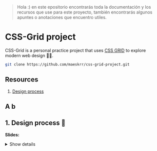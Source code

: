 
> Hola :) en este epositorio encontrarás toda la documentación y los recursos que use para este proyecto, 
también encontrarás algunos apuntes o anotaciones que encuentro utiles.


# CSS-Grid project

CSS-Grid is a personal practice project that uses [CSS GRID](https://www.w3.org/TR/css-grid-1/) to explore modern web design 👨‍💻.

```bash
git clone https://github.com/maeskrr/css-grid-project.git
```

## Resources
1. [Design process](#1-Design-process-🎨)


## A b

## 1. Design process 🎨

**Slides:** 

<details>
  <summary>Show details</summary>

  <br/>
  
  **Inspiración:**
  
  * [CoverJonkie code](https://coverjunkie.com/cover-categories/best-of-the-rest/uberhip-code)
  * [Sky Poster](https://www.zekagraphic.com/portfolio/sky-poster-design/)
  * [Cure unique nail wax boutique](https://www.awwwards.com/sites/cure-unique-nail-wax-boutique)
  
  **Imágenes:**
  
  * [Pexels](https://www.pexels.com/)
  * [Pixabay](https://pixabay.com/es/)
  * [Freepik](https://www.freepik.es/fotos-populares)
  
  **Fuentes:**
  
  * [Montserrat](https://fonts.google.com/)
  
  **Colores:**
  
  * [Color Hunt](https://colorhunt.co/)
  * [My Color Space](https://mycolor.space/gradient?ori=to+top&hex=%23051937&hex2=%23A8EB12&sub=1)
  * [HTML Color Codes](https://htmlcolorcodes.com/color-names/)
</details>